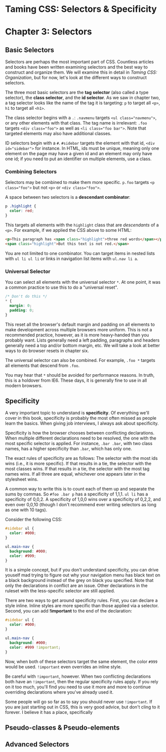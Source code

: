 # Taming CSS: Selectors & Specificity
# Chapter 3: Selectors

## Basic Selectors

Selectors are perhaps the most important part of CSS.  Countless articles and books have been written examining selectors and the best way to construct and organize them.  We will examine this in detail in *Taming CSS: Organization*, but for now, let's look at the different ways to construct selectors.

The three most basic selectors are the **tag selector** (also called a type selector), the **class selector**, and the **id selector**.  As we saw in chapter two, a tag selector looks like the name of the tag it is targeting: `p` to target all `<p>`, `h1` to target all `<h1>`.

The class selector begins with a `.`: `.navmenu` targets `<ul class="navmenu">`, or any other elements with that class.  The tag name is irrelevant: `.foo` targets `<div class="foo">` as well as `<li class="foo bar">`.  Note that targeted elements may also have additional classes.

ID selectors begin with a `#`.  `#sidebar` targets the element with that id, `<div id="sidebar">` for instance.  In HTML, ids must be unique, meaning only one element on the page may have a given id and an element may only have one id; if you need to put an identifier on multiple elements, use a class.

### Combining Selectors

Selectors may be combined to make them more specific.  `p.foo` targets `<p class="foo">` but not `<p>` or `<div class="foo">`.

A space between two selectors is a **descendant combinator**:

```css
p .highlight {
  color: red;
}
```

This targets all elements with the `highlight` class that are *descendants* of a `<p>`.  For example, if we applied the CSS above to some HTML:

```html
<p>This paragraph has <span class="highlight">three red words</span></p>
<span class="highlight">But this text is not red.</span>
```

You are not limited to one combinator.  You can target items in nested lists with `ul li ul li` or links in navigation list items with `ul.nav li a`.

### Universal Selector

You can select all elements with the universal selector `*`.  At one point, it was a common practice to use this to do a "universal reset".

```css
/* Don't do this */
* {
  margin: 0;
  padding: 0;
}
```

This reset all the browser's default margin and padding on all elements to make development across multiple browsers more uniform.  This is not a recommended practice, however, as it is more heavy-handed than you probably want.  Lists generally need a left padding, paragraphs and headers generally need a top and/or bottom margin, etc.  We will take a look at better ways to do browser resets in chapter six.

The universal selector can also be combined.  For example, `.foo *` targets all elements that descend from `.foo`.

You may hear that `*` should be avoided for performance reasons.  In truth, this is a holdover from IE6.  These days, it is generally fine to use in all modern browsers.

## Specificity

A very important topic to understand is **specificity**.  Of everything we'll cover in this book, specificity is probably the most often missed as people learn the basics.  When giving job interviews, I always ask about specificity.

Specificity is how the browser chooses between conflicting declarations.  When multiple different declarations need to be resolved, the one with the most specific selector is applied.  For instance, `.bar .bar`, with two class names, has a higher specificity than `.bar`, which has only one.

The exact rules of specificity are as follows:  The selector with the most ids wins (i.e., it is more specific).  If that results in a tie, the selector with the most classes wins.  If that results in a tie, the selector with the most tag names wins.  If all three are equal, whichever one appears later in the stylesheet wins.

A common way to write this is to count each of them up and separate the sums by commas.  So `#foo .bar p` has a specificity of 1,1,1.  `ul li` has a specificity of 0,0,2.  A specificity of 1,0,0 wins over a specificity of 0,2,2, and even over 0,0,10 (though I don't recommend ever writing selectors as long as one with 10 tags).

Consider the following CSS:

```css
#sidebar ul {
  color: #000;
}

ul.main-nav {
  background: #000;
  color: #999;
}
```

It is a simple concept, but if you don't understand specificity, you can drive youself mad trying to figure out why your navigation menu has black text on a black background instead of the grey on black you specified.  Note that only the declarations in conflict are an issue.  Other declarations in the ruleset with the less-specific selector are still applied.

There are two ways to get around specificity rules.  First, you can declare a style inline.  Inline styles are more specific than those applied via a selector.  Second, you can add **!important** to the end of the declaration:

```css
#sidebar ul {
  color: #000;
}

ul.main-nav {
  background: #000;
  color: #999 !important;
}
```

Now, when both of these selectors target the same element, the color `#999` would be used.  `!important` even overrides an inline style.

Be careful with `!important`, however.  When two conflicting declarations both have an `!important`, then the regular specificity rules apply.  If you rely on it too much, you'll find you need to use it more and more to continue overriding declarations where you've already used it.

Some people will go so far as to say you should never use `!important`.  If you are just starting out in CSS, this is very good advice, but don't cling to it forever.  I believe it has a place, specifically

## Pseudo-classes & Pseudo-elements



## Advanced Selectors


